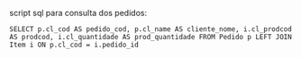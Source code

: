 script sql para consulta dos pedidos:

```SELECT p.cl_cod AS pedido_cod, p.cl_name AS cliente_nome, i.cl_prodcod AS prodcod, i.cl_quantidade AS prod_quantidade FROM Pedido p LEFT JOIN Item i ON p.cl_cod = i.pedido_id```
